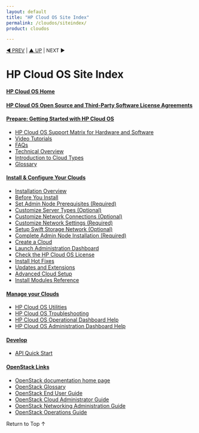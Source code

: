 ```yaml
---
layout: default
title: "HP Cloud OS Site Index"
permalink: /cloudos/siteindex/
product: cloudos

---
```


<a name="_top"> </a>

<script>

function PageRefresh {
onLoad="window.refresh"
}

PageRefresh();

</script>


<p style="font-size: small;"> <a href="/cloudos/">&#9664; PREV</a> | <a href="/cloudos/">&#9650; UP</a> | NEXT &#9654; </p>

# HP Cloud OS Site Index

#### [HP Cloud OS Home](/cloudos/)

#### [HP Cloud OS Open Source and Third-Party Software License Agreements](/cloudos/os-3rd-party-license-agreements/)

#### [Prepare: Getting Started with HP Cloud OS](/cloudos/prepare/)

* [HP Cloud OS Support Matrix for Hardware and Software](/cloudos/prepare/supportmatrix/) 
* [Video Tutorials](/cloudos/prepare/videos/) 
* [FAQs](/cloudos/prepare/faqs/)  
* [Technical Overview](/cloudos/prepare/overview/)  
* [Introduction to Cloud Types](/cloudos/prepare/cloudtypes/) 
* [Glossary](/cloudos/prepare/glossary/)

#### [Install &amp; Configure Your Clouds](/cloudos/install/)

* [Installation Overview](/cloudos/install/overview/)
* [Before You Install](/cloudos/install/before-you-install/)
* [Set Admin Node Prerequisites (Required)](/cloudos/install/admin-node-prerequisites/)
* [Customize Server Types (Optional)](/cloudos/install/customize-server-types/)
* [Customize Network Connections (Optional)](/cloudos/install/customize-network-connections/)
* [Customize Network Settings (Required)](/cloudos/install/customize-network-settings/)
* [Setup Swift Storage Network (Optional)](/cloudos/install/setup-swift/)
* [Complete Admin Node Installation (Required)](/cloudos/install/complete-admin-node-installation/)
* [Create a Cloud](/cloudos/install/create-cloud/) 
* [Launch Administration Dashboard](/cloudos/install/launch-admin-dashboard/)
* [Check the HP Cloud OS License](/cloudos/install/license/)
* [Install Hot Fixes](/cloudos/install/hot-fixes/)
* [Updates and Extensions](/cloudos/install/updates-and-extensions/)
* [Advanced Cloud Setup](/cloudos/install/advanced-cloud-setup/)
* [Install Modules Reference](/cloudos/install/install-modules-reference/)

#### [Manage your Clouds](/cloudos/manage/)

* [HP Cloud OS Utilities](/cloudos/manage/utilities/)
* [HP Cloud OS Troubleshooting](/cloudos/manage/troubleshooting/) 
* [HP Cloud OS Operational Dashboard Help](http://docs.hpcloud.com/cloudos/operational-dashboard/index.htm)  
* [HP Cloud OS Administration Dashboard Help](http://docs.hpcloud.com/cloudos/administration-dashboard/index.htm)  


#### [Develop](/cloudos/develop/)

* [API Quick Start](/cloudos/develop/quickstart-intro/)
 
<!-- * [Value-Added Services](/cloudos/api/services/)   -->
 
#### [OpenStack Links](/cloudos/openstack/)
 
* [OpenStack documentation home page](http://docs.openstack.org/)
* [OpenStack Glossary](http://docs.openstack.org/glossary/content/glossary.html)
* [OpenStack End User Guide](http://docs.openstack.org/user-guide/content/index.html)
* [OpenStack Cloud Administrator Guide](http://docs.openstack.org/trunk/openstack-compute/admin/content/index.html)
* [OpenStack Networking Administration Guide](http://docs.openstack.org/trunk/openstack-network/admin/content/index.html)
* [OpenStack Operations Guide](http://docs.openstack.org/trunk/openstack-ops/content/index.html)
 
<a href="#_top" style="padding:14px 0px 14px 0px; text-decoration: none;"> Return to Top &#8593; </a>
 